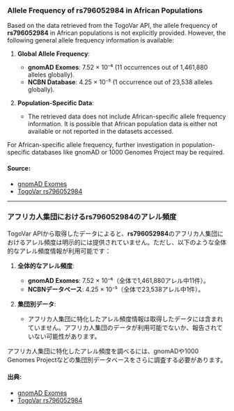 ### Allele Frequency of rs796052984 in African Populations

Based on the data retrieved from the TogoVar API, the allele frequency of **rs796052984** in African populations is not explicitly provided. However, the following general allele frequency information is available:

1. **Global Allele Frequency**:
   - **gnomAD Exomes**: 7.52 × 10⁻⁶ (11 occurrences out of 1,461,880 alleles globally).
   - **NCBN Database**: 4.25 × 10⁻⁵ (1 occurrence out of 23,538 alleles globally).

2. **Population-Specific Data**:
   - The retrieved data does not include African-specific allele frequency information. It is possible that African population data is either not available or not reported in the datasets accessed.

For African-specific allele frequency, further investigation in population-specific databases like gnomAD or 1000 Genomes Project may be required.

#### Source:
- [gnomAD Exomes](https://gnomad.broadinstitute.org/variant/2-166038000-C-T?dataset=gnomad_r4)
- [TogoVar rs796052984](https://togovar.org)

---

### アフリカ人集団におけるrs796052984のアレル頻度

TogoVar APIから取得したデータによると、**rs796052984**のアフリカ人集団におけるアレル頻度は明示的には提供されていません。ただし、以下のような全体的なアレル頻度情報が利用可能です：

1. **全体的なアレル頻度**:
   - **gnomAD Exomes**: 7.52 × 10⁻⁶（全体で1,461,880アレル中11件）。
   - **NCBNデータベース**: 4.25 × 10⁻⁵（全体で23,538アレル中1件）。

2. **集団別データ**:
   - アフリカ人集団に特化したアレル頻度情報は取得したデータには含まれていません。アフリカ人集団のデータが利用可能でないか、報告されていない可能性があります。

アフリカ人集団に特化したアレル頻度を調べるには、gnomADや1000 Genomes Projectなどの集団別データベースをさらに調査する必要があります。

#### 出典:
- [gnomAD Exomes](https://gnomad.broadinstitute.org/variant/2-166038000-C-T?dataset=gnomad_r4)
- [TogoVar rs796052984](https://togovar.org)